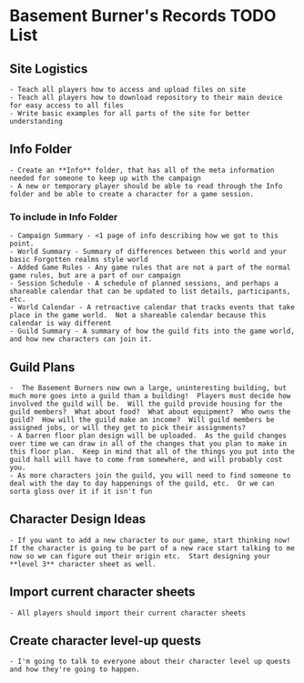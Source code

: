 # Basement Burner's Records TODO List

## Site Logistics
    - Teach all players how to access and upload files on site
    - Teach all players how to download repository to their main device for easy access to all files
    - Write basic examples for all parts of the site for better understanding

## Info Folder
    - Create an **Info** folder, that has all of the meta information needed for someone to keep up with the campaign
    - A new or temporary player should be able to read through the Info folder and be able to create a character for a game session.

### To include in Info Folder
    - Campaign Summary - <1 page of info describing how we got to this point.
    - World Summary - Summary of differences between this world and your basic Forgotten realms style world
    - Added Game Rules - Any game rules that are not a part of the normal game rules, but are a part of our campaign
    - Session Schedule - A schedule of planned sessions, and perhaps a shareable calendar that can be updated to list details, participants, etc.
    - World Calendar - A retroactive calendar that tracks events that take place in the game world.  Not a shareable calendar because this calendar is way different
    - Guild Summary - A summary of how the guild fits into the game world, and how new characters can join it.
    
## Guild Plans
    -  The Basement Burners now own a large, uninteresting building, but much more goes into a guild than a building!  Players must decide how involved the guild will be.  Will the guild provide housing for the guild members?  What about food?  What about equipment?  Who owns the guild?  How will the guild make an income?  Will guild members be assigned jobs, or will they get to pick their assignments?  
    - A barren floor plan design will be uploaded.  As the guild changes over time we can draw in all of the changes that you plan to make in this floor plan.  Keep in mind that all of the things you put into the guild hall will have to come from somewhere, and will probably cost you.  
    - As more characters join the guild, you will need to find someone to deal with the day to day happenings of the guild, etc.  Or we can sorta gloss over it if it isn't fun
    
## Character Design Ideas
    - If you want to add a new character to our game, start thinking now!  If the character is going to be part of a new race start talking to me now so we can figure out their origin etc.  Start designing your **level 3** character sheet as well.
    
## Import current character sheets
    - All players should import their current character sheets
 
## Create character level-up quests
    - I'm going to talk to everyone about their character level up quests and how they're going to happen.
